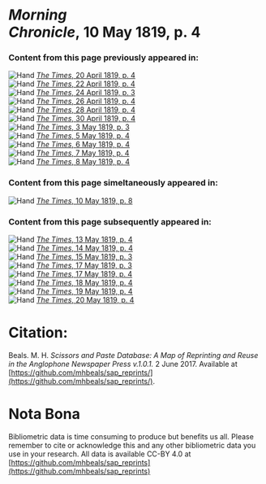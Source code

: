 # *Morning Chronicle*, 10 May 1819, p. 4  
  
### Content from this page previously appeared in:  
![Hand](http://scissorsandpaste.net/wp-content/uploads/2017/06/smallhandpointer.png) [*The Times*, 20 April 1819, p. 4](https://mhbeals.github.io/sap_html/The-Times/The-Times-20-April-1819-p-4)  
![Hand](http://scissorsandpaste.net/wp-content/uploads/2017/06/smallhandpointer.png) [*The Times*, 22 April 1819, p. 4](https://mhbeals.github.io/sap_html/The-Times/The-Times-22-April-1819-p-4)  
![Hand](http://scissorsandpaste.net/wp-content/uploads/2017/06/smallhandpointer.png) [*The Times*, 24 April 1819, p. 3](https://mhbeals.github.io/sap_html/The-Times/The-Times-24-April-1819-p-3)  
![Hand](http://scissorsandpaste.net/wp-content/uploads/2017/06/smallhandpointer.png) [*The Times*, 26 April 1819, p. 4](https://mhbeals.github.io/sap_html/The-Times/The-Times-26-April-1819-p-4)  
![Hand](http://scissorsandpaste.net/wp-content/uploads/2017/06/smallhandpointer.png) [*The Times*, 28 April 1819, p. 4](https://mhbeals.github.io/sap_html/The-Times/The-Times-28-April-1819-p-4)  
![Hand](http://scissorsandpaste.net/wp-content/uploads/2017/06/smallhandpointer.png) [*The Times*, 30 April 1819, p. 4](https://mhbeals.github.io/sap_html/The-Times/The-Times-30-April-1819-p-4)  
![Hand](http://scissorsandpaste.net/wp-content/uploads/2017/06/smallhandpointer.png) [*The Times*, 3 May 1819, p. 3](https://mhbeals.github.io/sap_html/The-Times/The-Times-3-May-1819-p-3)  
![Hand](http://scissorsandpaste.net/wp-content/uploads/2017/06/smallhandpointer.png) [*The Times*, 5 May 1819, p. 4](https://mhbeals.github.io/sap_html/The-Times/The-Times-5-May-1819-p-4)  
![Hand](http://scissorsandpaste.net/wp-content/uploads/2017/06/smallhandpointer.png) [*The Times*, 6 May 1819, p. 4](https://mhbeals.github.io/sap_html/The-Times/The-Times-6-May-1819-p-4)  
![Hand](http://scissorsandpaste.net/wp-content/uploads/2017/06/smallhandpointer.png) [*The Times*, 7 May 1819, p. 4](https://mhbeals.github.io/sap_html/The-Times/The-Times-7-May-1819-p-4)  
![Hand](http://scissorsandpaste.net/wp-content/uploads/2017/06/smallhandpointer.png) [*The Times*, 8 May 1819, p. 4](https://mhbeals.github.io/sap_html/The-Times/The-Times-8-May-1819-p-4)  
  
### Content from this page simeltaneously appeared in:  
![Hand](http://scissorsandpaste.net/wp-content/uploads/2017/06/smallhandpointer.png) [*The Times*, 10 May 1819, p. 8](https://mhbeals.github.io/sap_html/The-Times/The-Times-10-May-1819-p-8)  
  
### Content from this page subsequently appeared in:  
![Hand](http://scissorsandpaste.net/wp-content/uploads/2017/06/smallhandpointer.png) [*The Times*, 13 May 1819, p. 4](https://mhbeals.github.io/sap_html/The-Times/The-Times-13-May-1819-p-4)  
![Hand](http://scissorsandpaste.net/wp-content/uploads/2017/06/smallhandpointer.png) [*The Times*, 14 May 1819, p. 4](https://mhbeals.github.io/sap_html/The-Times/The-Times-14-May-1819-p-4)  
![Hand](http://scissorsandpaste.net/wp-content/uploads/2017/06/smallhandpointer.png) [*The Times*, 15 May 1819, p. 3](https://mhbeals.github.io/sap_html/The-Times/The-Times-15-May-1819-p-3)  
![Hand](http://scissorsandpaste.net/wp-content/uploads/2017/06/smallhandpointer.png) [*The Times*, 17 May 1819, p. 3](https://mhbeals.github.io/sap_html/The-Times/The-Times-17-May-1819-p-3)  
![Hand](http://scissorsandpaste.net/wp-content/uploads/2017/06/smallhandpointer.png) [*The Times*, 17 May 1819, p. 4](https://mhbeals.github.io/sap_html/The-Times/The-Times-17-May-1819-p-4)  
![Hand](http://scissorsandpaste.net/wp-content/uploads/2017/06/smallhandpointer.png) [*The Times*, 18 May 1819, p. 4](https://mhbeals.github.io/sap_html/The-Times/The-Times-18-May-1819-p-4)  
![Hand](http://scissorsandpaste.net/wp-content/uploads/2017/06/smallhandpointer.png) [*The Times*, 19 May 1819, p. 4](https://mhbeals.github.io/sap_html/The-Times/The-Times-19-May-1819-p-4)  
![Hand](http://scissorsandpaste.net/wp-content/uploads/2017/06/smallhandpointer.png) [*The Times*, 20 May 1819, p. 4](https://mhbeals.github.io/sap_html/The-Times/The-Times-20-May-1819-p-4)  


# Citation: 

Beals. M. H. *Scissors and Paste Database: A Map of Reprinting and Reuse in the Anglophone Newspaper Press v.1.0.1.* 2 June 2017. Available at [https://github.com/mhbeals/sap_reprints/](https://github.com/mhbeals/sap_reprints/). 

# Nota Bona

Bibliometric data is time consuming to produce but benefits us all. Please remember to cite or acknowledge this and any other bibliometric data you use in your research. All data is available CC-BY 4.0 at [https://github.com/mhbeals/sap_reprints](https://github.com/mhbeals/sap_reprints)